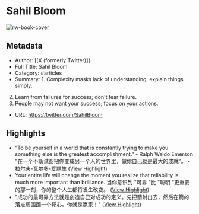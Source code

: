 # Sahil Bloom

![rw-book-cover](https://pbs.twimg.com/profile_images/1586859332104343552/V1HRpbP1_normal.jpg)

## Metadata
- Author: [[X (formerly Twitter)]]
- Full Title: Sahil Bloom
- Category: #articles
- Summary: 1. Complexity masks lack of understanding; explain things simply.
2. Learn from failures for success; don't fear failure.
3. People may not want your success; focus on your actions.
- URL: https://twitter.com/SahilBloom

## Highlights
- “To be yourself in a world that is constantly trying to make you something else is the greatest accomplishment.” - Ralph Waldo Emerson 
  "在一个不断试图把你变成另一个人的世界里，做你自己就是最大的成就"。 - 拉尔夫-瓦尔多-爱默生 ([View Highlight](https://read.readwise.io/read/01hxe4g75dyp3gv7ednftnxc1k))
- Your entire life will change the moment you realize that reliability is much more important than brilliance. 
  当你意识到 "可靠 "比 "聪明 "更重要的那一刻，你的整个人生都将发生改变。 ([View Highlight](https://read.readwise.io/read/01hxe4gaz70kqm1awh0wr9g7ez))
- "成功的最可靠方法就是创造自己对成功的定义。先把箭射出去，然后在箭的落点周围画一个靶心。你就是赢家！" ([View Highlight](https://read.readwise.io/read/01hxe557rzsh6cnjswpayhg45b))
